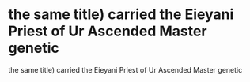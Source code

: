 # the same title) carried the Eieyani Priest of Ur Ascended Master genetic

the same title) carried the Eieyani Priest of Ur Ascended Master genetic